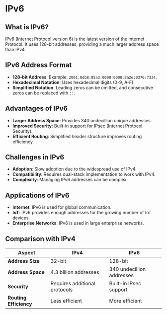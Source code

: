 # IPv6

## What is IPv6?
IPv6 (Internet Protocol version 6) is the latest version of the Internet Protocol. It uses 128-bit addresses, providing a much larger address space than IPv4.

## IPv6 Address Format
- **128-bit Address**: Example: `2001:0db8:85a3:0000:0000:8a2e:0370:7334`.
- **Hexadecimal Notation**: Uses hexadecimal digits (0-9, A-F).
- **Simplified Notation**: Leading zeros can be omitted, and consecutive zeros can be replaced with `::`.

## Advantages of IPv6
- **Larger Address Space**: Provides 340 undecillion unique addresses.
- **Improved Security**: Built-in support for IPsec (Internet Protocol Security).
- **Efficient Routing**: Simplified header structure improves routing efficiency.

## Challenges in IPv6
- **Adoption**: Slow adoption due to the widespread use of IPv4.
- **Compatibility**: Requires dual-stack implementation to work with IPv4.
- **Complexity**: Managing IPv6 addresses can be complex.

## Applications of IPv6
- **Internet**: IPv6 is used for global communication.
- **IoT**: IPv6 provides enough addresses for the growing number of IoT devices.
- **Enterprise Networks**: IPv6 is used in large enterprise networks.

## Comparison with IPv4
| **Aspect**            | **IPv4**                      | **IPv6**                      |
|------------------------|-------------------------------|-------------------------------|
| **Address Size**       | 32-bit                       | 128-bit                       |
| **Address Space**      | 4.3 billion addresses        | 340 undecillion addresses     |
| **Security**           | Requires additional protocols| Built-in IPsec support        |
| **Routing Efficiency** | Less efficient               | More efficient                |